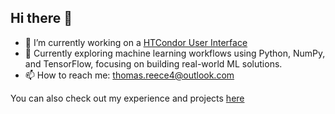 ## Hi there 👋

- 🔭 I’m currently working on a [HTCondor User Interface](https://github.com/tomreece4/htcondor-interface)
- 🌱 Currently exploring machine learning workflows using Python, NumPy, and TensorFlow, focusing on building real-world ML solutions.
- 📫 How to reach me: thomas.reece4@outlook.com

You can also check out my experience and projects [here](https://tomreece4.github.io/cv-website)
